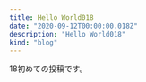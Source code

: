 ```yaml
---
title: Hello World018
date: "2020-09-12T00:00:00.018Z"
description: "Hello World018"
kind: "blog"
---
```


18初めての投稿です。